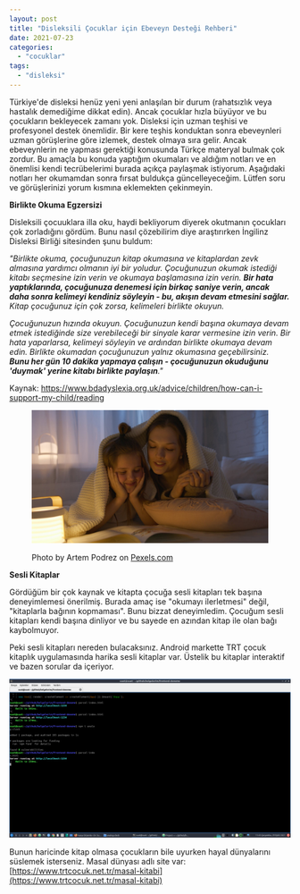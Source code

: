 ```yaml
---
layout: post
title: "Disleksili Çocuklar için Ebeveyn Desteği Rehberi"
date: 2021-07-23
categories: 
  - "cocuklar"
tags: 
  - "disleksi"
---
```


Türkiye'de disleksi henüz yeni yeni anlaşılan bir durum (rahatsızlık veya hastalık demediğime dikkat edin). Ancak çocuklar hızla büyüyor ve bu çocukların bekleyecek zamanı yok. Disleksi için uzman teşhisi ve profesyonel destek önemlidir. Bir kere teşhis konduktan sonra ebeveynleri uzman görüşlerine göre izlemek, destek olmaya sıra gelir. Ancak ebeveynlerin ne yapması gerektiği konusunda Türkçe materyal bulmak çok zordur. Bu amaçla bu konuda yaptığım okumaları ve aldığım notları ve en önemlisi kendi tecrübelerimi burada açıkça paylaşmak istiyorum. Aşağıdaki notları her okumamdan sonra fırsat buldukça güncelleyeceğim. Lütfen soru ve görüşlerinizi yorum kısmına eklemekten çekinmeyin.

**Birlikte Okuma Egzersizi**

Disleksili çocuuklara illa oku, haydi bekliyorum diyerek okutmanın çocukları çok zorladığını gördüm. Bunu nasıl çözebilirim diye araştırırken İngilinz Disleksi Birliği sitesinden şunu buldum:

_"Birlikte okuma, çocuğunuzun kitap okumasına ve kitaplardan zevk almasına yardımcı olmanın iyi bir yoludur. Çocuğunuzun okumak istediği kitabı seçmesine izin verin ve okumaya başlamasına izin verin. **Bir hata yaptıklarında, çocuğunuza denemesi için birkaç saniye verin, ancak daha sonra kelimeyi kendiniz söyleyin - bu, akışın devam etmesini sağlar.** Kitap çocuğunuz için çok zorsa, kelimeleri birlikte okuyun._

_Çocuğunuzun hızında okuyun. Çocuğunuzun kendi başına okumaya devam etmek istediğinde size verebileceği bir sinyale karar vermesine izin verin. Bir hata yaparlarsa, kelimeyi söyleyin ve ardından birlikte okumaya devam edin. Birlikte okumadan çocuğunuzun yalnız okumasına geçebilirsiniz. **Bunu her gün 10 dakika yapmaya çalışın - çocuğunuzun okuduğunu 'duymak' yerine kitabı birlikte paylaşın**."_

Kaynak: https://www.bdadyslexia.org.uk/advice/children/how-can-i-support-my-child/reading

<figure>

[![](/images/pexels-photo-7504915.jpeg)](https://suatatan.wordpress.com/wp-content/uploads/2021/07/pexels-photo-7504915.jpeg)

<figcaption>

Photo by Artem Podrez on [Pexels.com](https://www.pexels.com/tr-tr/fotograf/ask-kiz-yatak-sevimli-7504915/)

</figcaption>

</figure>

**Sesli Kitaplar**

Gördüğüm bir çok kaynak ve kitapta çocuğa sesli kitapları tek başına deneyimlemesi önerilmiş. Burada amaç ise "okumayı ilerletmesi" değil, "kitaplarla bağının kopmaması". Bunu bizzat deneyimledim. Çocuğum sesli kitapları kendi başına dinliyor ve bu sayede en azından kitap ile olan bağı kaybolmuyor.

Peki sesli kitapları nereden bulacaksınız. Android markette TRT çocuk kitaplık uygulamasında harika sesli kitaplar var. Üstelik bu kitaplar interaktif ve bazen sorular da içeriyor.

[![](/images/resim.png)](https://play.google.com/store/apps/details?id=com.trtcocuk.kitaplik&hl=tr&gl=US)

Bunun haricinde kitap olmasa çocukların bile uyurken hayal dünyalarını süslemek isterseniz. Masal dünyası adlı site var: [https://www.trtcocuk.net.tr/masal-kitabi](https://www.trtcocuk.net.tr/masal-kitabi)

